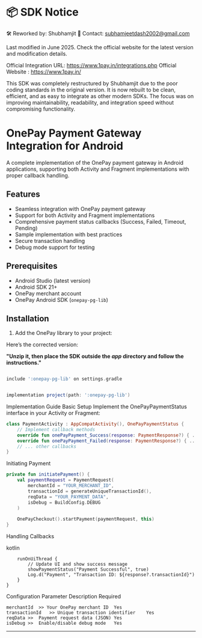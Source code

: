 # 📦 SDK Notice
🛠️ Reworked by: Shubhamjit
📧 Contact: subhamjeetdash2002@gmail.com

Last modified in June 2025. Check the official website for the latest version and modification details.

 Official Integration URL: https://www.1pay.in/integrations.php
 Official Website : https://www.1pay.in/ 

This SDK was completely restructured by Shubhamjit due to the poor coding standards in the original version. It is now rebuilt to be clean, efficient, and as easy to integrate as other modern SDKs.
The focus was on improving maintainability, readability, and integration speed without compromising functionality.


# OnePay Payment Gateway Integration for Android

A complete implementation of the OnePay payment gateway in Android applications, supporting both Activity and Fragment implementations with proper callback handling.

## Features

- Seamless integration with OnePay payment gateway
- Support for both Activity and Fragment implementations
- Comprehensive payment status callbacks (Success, Failed, Timeout, Pending)
- Sample implementation with best practices
- Secure transaction handling
- Debug mode support for testing

## Prerequisites

- Android Studio (latest version)
- Android SDK 21+
- OnePay merchant account
- OnePay Android SDK (`onepay-pg-lib`)

## Installation

1. Add the OnePay library to your project:

Here’s the corrected version:

**"Unzip it, then place the SDK outside the *app* directory and follow the instructions."**

```settings.gradle or settings.gradle.kts

include ':onepay-pg-lib' on settings.gradle

```

```gradle

implementation project(path: ':onepay-pg-lib')

```

Implementation Guide
Basic Setup
Implement the OnePayPaymentStatus interface in your Activity or Fragment:


```kotlin
class PaymentActivity : AppCompatActivity(), OnePayPaymentStatus {
    // Implement callback methods
    override fun onePayPayment_Success(response: PaymentResponse?) { ... }
    override fun onePayPayment_Failed(response: PaymentResponse?) { ... }
    // ... other callbacks
}
```

Initiating Payment

```kotlin
private fun initiatePayment() {
    val paymentRequest = PaymentRequest(
        merchantId = "YOUR_MERCHANT_ID",
        transactionId = generateUniqueTransactionId(),
        reqData = "YOUR_PAYMENT_DATA",
        isDebug = BuildConfig.DEBUG
    )
    
    OnePayCheckout().startPayment(paymentRequest, this)
}
```


Handling Callbacks

kotlin
```override fun onePayPayment_Success(response: PaymentResponse?) {
    runOnUiThread {
        // Update UI and show success message
        showPaymentStatus("Payment Successful", true)
        Log.d("Payment", "Transaction ID: ${response?.transactionId}")
    }
}

```
Configuration
Parameter	Description	Required

```
merchantId	>> Your OnePay merchant ID	Yes
transactionId	>> Unique transaction identifier	Yes
reqData >>	Payment request data (JSON)	Yes
isDebug >>	Enable/disable debug mode	Yes
```



__________________________________
